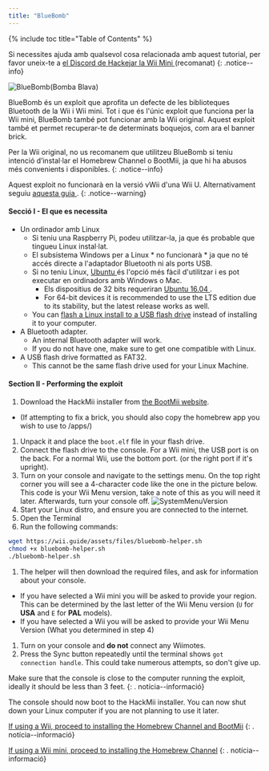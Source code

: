 ```yaml
---
title: "BlueBomb"
---
```


{% include toc title="Table of Contents" %}

Si necessites ajuda amb qualsevol cosa relacionada amb aquest tutorial, per favor uneix-te a [ el Discord de Hackejar la Wii Mini ](https://discord.gg/6ryxnkS) (recomanat)
{: .notice--info}

![BlueBomb(Bomba Blava)](/images/bluebomb.png)

BlueBomb és un exploit que aprofita un defecte de les biblioteques Bluetooth de la Wii i Wii mini. Tot i que és l'únic exploit que funciona per la Wii mini, BlueBomb també pot funcionar amb la Wii original. Aquest exploit també et permet recuperar-te de determinats boquejos, com ara el banner brick.

Per la Wii original, no us recomanem que utilitzeu BlueBomb si teniu intenció d’instal·lar el Homebrew Channel o BootMii, ja que hi ha abusos més convenients i disponibles.
{: .notice--info}

Aquest exploit no funcionarà en la versió vWii d'una Wii U. Alternativament seguiu [ aquesta guia ](https://wiiuguide.xyz/#/vwii-modding).
{: .notice--warning}

#### Secció I - El que es necessita
- Un ordinador amb Linux
  - Si teniu una Raspberry Pi, podeu utilitzar-la, ja que és probable que tingueu Linux instal·lat.
  - El subsistema Windows per a Linux * no funcionarà * ja que no té accés directe a l'adaptador Bluetooth ni als ports USB.
  - Si no teniu Linux, [ Ubuntu ](https://ubuntu.com/download/desktop) és l'opció més fàcil d'utilitzar i es pot executar en ordinadors amb Windows o Mac.
    - Els dispositius de 32 bits requeriran [ Ubuntu 16.04 ](http://releases.ubuntu.com/16.04/).
    - For 64-bit devices it is recommended to use the LTS edition due to its stability, but the latest release works as well.
  - You can [flash a Linux install to a USB flash drive](https://ubuntu.com/tutorials/tutorial-create-a-usb-stick-on-windows#1-overview) instead of installing it to your computer.
- A Bluetooth adapter.
  - An internal Bluetooth adapter will work.
  - If you do not have one, make sure to get one compatible with Linux.
- A USB flash drive formatted as FAT32.
  - This cannot be the same flash drive used for your Linux Machine.

#### Section II - Performing the exploit
1. Download the HackMii installer from [the BootMii website](https://bootmii.org/download/).
- (If attempting to fix a brick, you should also copy the homebrew app you wish to use to /apps/)
1. Unpack it and place the `boot.elf` file in your flash drive.
1. Connect the flash drive to the console. For a Wii mini, the USB port is on the back. For a normal Wii, use the bottom port. (or the right port if it's upright).
1. Turn on your console and navigate to the settings menu. On the top right corner you will see a 4-character code like the one in the picture below. This code is your Wii Menu version, take a note of this as you will need it later. Afterwards, turn your console off. ![SystemMenuVersion](/images/Wii/SystemMenuVersion.png)
1. Start your Linux distro, and ensure you are connected to the internet.
1. Open the Terminal
1. Run the following commands:
```bash
wget https://wii.guide/assets/files/bluebomb-helper.sh
chmod +x bluebomb-helper.sh
./bluebomb-helper.sh
```
1. The helper will then download the required files, and ask for information about your console.
  - If you have selected a Wii mini you will be asked to provide your region. This can be determined by the last letter of the Wii Menu version (`U` for **USA** and `E` for **PAL** models).
  - If you have selected a Wii you will be asked to provide your Wii Menu Version (What you determined in step 4)
1. Turn on your console and **do not** connect any Wiimotes.
1. Press the Sync button repeatedly until the terminal shows `got connection handle`. This could take numerous attempts, so don't give up.

Make sure that the console is close to the computer running the exploit, ideally it should be less than 3 feet.
{: . notícia--informació}

The console should now boot to the HackMii installer. You can now shut down your Linux computer if you are not planning to use it later.

[If using a Wii, proceed to installing the Homebrew Channel and BootMii](hbc)
{: . notícia--informació}

[If using a Wii mini, proceed to installing the Homebrew Channel](hbc-mini)
{: . notícia--informació}
